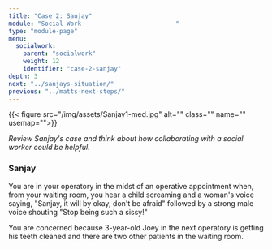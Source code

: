 ```yaml
---
title: "Case 2: Sanjay"
module: "Social Work                          "
type: "module-page"
menu:
  socialwork:
    parent: "socialwork"
    weight: 12
    identifier: "case-2-sanjay"
depth: 3
next: "../sanjays-situation/"
previous: "../matts-next-steps/"
---
```

<div class="pageblock"><div class="right">{{< figure src="/img/assets/Sanjay1-med.jpg" alt="" class="" name="" usemap="">}}</div>
</div><div class="pageblock"><div class="maintext"><p><em>Review Sanjay's case and think about how collaborating with a social worker could be helpful.</em></p></div>
</div><div class="pageblock"><h3>Sanjay</h3><div class="maintext"><p>You are in your operatory in the midst of an operative appointment when, from your waiting room, you hear a child screaming and a woman's voice saying, "Sanjay, it will by okay, don't be afraid" followed by a strong male voice shouting "Stop being such a sissy!"</p>
<p>You are concerned because 3-year-old Joey in the next operatory is getting his teeth cleaned and there are two other patients in the waiting room.</p></div>
</div><div class="pageblock"><div style="clear: both"></div>
</div>